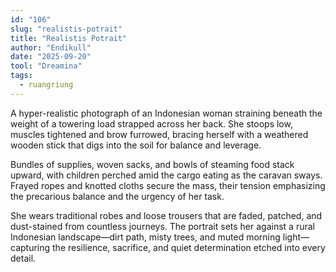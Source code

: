 ```yaml
---
id: "106"
slug: "realistis-potrait"
title: "Realistis Potrait"
author: "Endikull"
date: "2025-09-20"
tool: "Dreamina"
tags:
  - ruangriung
---
```


A hyper-realistic photograph of an Indonesian woman straining beneath the weight of a towering load strapped across her back. She stoops low, muscles tightened and brow furrowed, bracing herself with a weathered wooden stick that digs into the soil for balance and leverage.

Bundles of supplies, woven sacks, and bowls of steaming food stack upward, with children perched amid the cargo eating as the caravan sways. Frayed ropes and knotted cloths secure the mass, their tension emphasizing the precarious balance and the urgency of her task.

She wears traditional robes and loose trousers that are faded, patched, and dust-stained from countless journeys. The portrait sets her against a rural Indonesian landscape—dirt path, misty trees, and muted morning light—capturing the resilience, sacrifice, and quiet determination etched into every detail.
